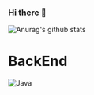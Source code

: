 ### Hi there 👋
![Anurag's github stats](https://github-readme-stats.vercel.app/api?username=shypang&show_icons=true&theme=radical)

<!--
**shypang/shypang** is a ✨ _special_ ✨ repository because its `README.md` (this file) appears on your GitHub profile.

Here are some ideas to get you started:

- 🔭 I’m currently working on ...
- 🌱 I’m currently learning ...
- 👯 I’m looking to collaborate on ...
- 🤔 I’m looking for help with ...
- 💬 Ask me about ...
- 📫 How to reach me: ...
- 😄 Pronouns: ...
- ⚡ Fun fact: ...



-->
# BackEnd</br>
![Java](https://img.shields.io/static/v1?style=for-the-badge&message=Java&color=007396&logo=Java&logoColor=FFFFFF&label=)


